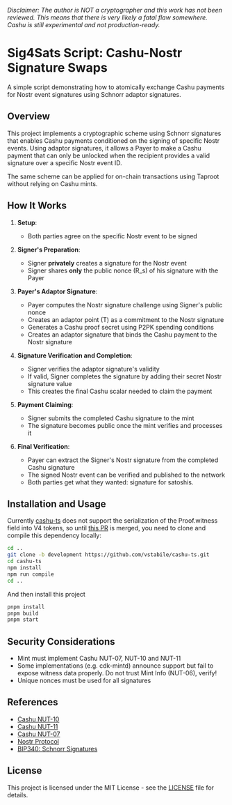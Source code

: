 _Disclaimer: The author is NOT a cryptographer and this work has not been reviewed. This means that there is very likely a fatal flaw somewhere. Cashu is still experimental and not production-ready._

# Sig4Sats Script: Cashu-Nostr Signature Swaps

A simple script demonstrating how to atomically exchange Cashu payments for Nostr event signatures using Schnorr adaptor signatures.

## Overview

This project implements a cryptographic scheme using Schnorr signatures that enables Cashu payments conditioned on the signing of specific Nostr events. Using adaptor signatures, it allows a Payer to make a Cashu payment that can only be unlocked when the recipient provides a valid signature over a specific Nostr event ID.

The same scheme can be applied for on-chain transactions using Taproot without relying on Cashu mints.

## How It Works

1. **Setup**:

   - Both parties agree on the specific Nostr event to be signed

2. **Signer's Preparation**:

   - Signer **privately** creates a signature for the Nostr event
   - Signer shares **only** the public nonce (R_s) of his signature with the Payer

3. **Payer's Adaptor Signature**:

   - Payer computes the Nostr signature challenge using Signer's public nonce
   - Creates an adaptor point (T) as a commitment to the Nostr signature
   - Generates a Cashu proof secret using P2PK spending conditions
   - Creates an adaptor signature that binds the Cashu payment to the Nostr signature

4. **Signature Verification and Completion**:

   - Signer verifies the adaptor signature's validity
   - If valid, Signer completes the signature by adding their secret Nostr signature value
   - This creates the final Cashu scalar needed to claim the payment

5. **Payment Claiming**:

   - Signer submits the completed Cashu signature to the mint
   - The signature becomes public once the mint verifies and processes it

6. **Final Verification**:

   - Payer can extract the Signer's Nostr signature from the completed Cashu signature
   - The signed Nostr event can be verified and published to the network
   - Both parties get what they wanted: signature for satoshis.

## Installation and Usage

Currently [cashu-ts](https://github.com/cashubtc/cashu-ts) does not support the serialization of the Proof.witness field into V4 tokens, so until [this PR](https://github.com/cashubtc/cashu-ts/pull/280) is merged, you need to clone and compile this dependency locally:

```bash
cd ..
git clone -b development https://github.com/vstabile/cashu-ts.git
cd cashu-ts
npm install
npm run compile
cd ..
```

And then install this project

```bash
pnpm install
pnpm build
pnpm start
```

## Security Considerations

- Mint must implement Cashu NUT-07, NUT-10 and NUT-11
- Some implementations (e.g. cdk-mintd) announce support but fail to expose witness data properly. Do not trust Mint Info (NUT-06), verify!
- Unique nonces must be used for all signatures

## References

- [Cashu NUT-10](https://github.com/cashubtc/nuts/blob/main/10.md)
- [Cashu NUT-11](https://github.com/cashubtc/nuts/blob/main/11.md)
- [Cashu NUT-07](https://github.com/cashubtc/nuts/blob/main/07.md)
- [Nostr Protocol](https://github.com/nostr-protocol/nips/blob/master/01.md)
- [BIP340: Schnorr Signatures](https://github.com/bitcoin/bips/blob/master/bip-0340.mediawiki)

## License

This project is licensed under the MIT License - see the [LICENSE](LICENSE) file for details.
